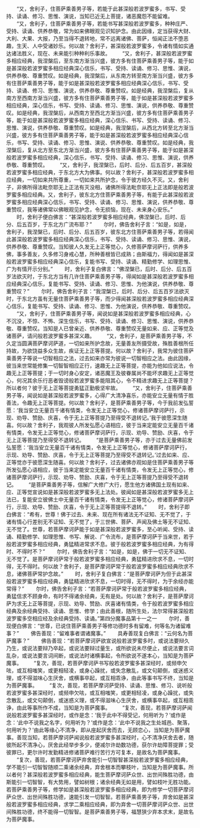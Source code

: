 <!-- { "loadSidebar": true } -->
　　“又，舍利子，住菩萨乘善男子等，若能于此甚深般若波罗蜜多，书写、受持、读诵、修习、思惟、演说，当知已近无上菩提，诸恶魔怨不能留难。
　　“又，舍利子，住菩萨乘善男子等，若能书写甚深般若波罗蜜多，种种庄严、受持、读诵、供养恭敬，常为如来佛眼观见识知护念。由此因缘，定当获得大财、大利、大果、大报，乃至当得不退转地，常不远离诸佛、菩萨，恒闻正法不堕恶趣，生天、人中受诸妙乐。何以故？舍利子，甚深般若波罗蜜多，令诸有情如实通达诸法胜义，现在、未来能引种种利乐事故。
　　“又，舍利子，甚深般若波罗蜜多相应经典，我涅槃后，至东南方渐当兴盛，彼方多有住菩萨乘善男子等，能于如是甚深般若波罗蜜多相应经典深心信乐，书写、受持、读诵、修习、思惟、演说，供养恭敬、尊重赞叹。如是经典，我涅槃后，从东南方转至南方渐当兴盛，彼方多有住菩萨乘善男子等，能于如是甚深般若波罗蜜多相应经典深心信乐，书写、受持、读诵、修习、思惟、演说，供养恭敬、尊重赞叹。如是经典，我涅槃后，复从南方至西南方渐当兴盛，彼方多有住菩萨乘善男子等，能于如是甚深般若波罗蜜多相应经典，深心信乐，书写、受持、读诵、修习、思惟、演说，供养恭敬、尊重赞叹。如是经典，我涅槃后，从西南方至西北方渐当兴盛，彼方多有住菩萨乘善男子等，能于如是甚深般若波罗蜜多相应经典，深心信乐、书写、受持、读诵、修习、思惟、演说，供养恭敬、尊重赞叹。如是经典，我涅槃后，从西北方转至北方渐当兴盛，彼方多有住菩萨乘善男子等，能于如是甚深般若波罗蜜多相应经典深心信乐，书写、受持、读诵、修习、思惟、演说、供养恭敬、尊重赞叹。如是经典，我涅槃后，复从北方至东北方渐当兴盛，彼方多有住菩萨乘善男子等，能于如是甚深般若波罗蜜多相应经典，深心信乐，书写、受持、读诵、修习、思惟、演说，供养恭敬、尊重赞叹。
　　“又，舍利子，我涅槃已，后时、后分、后五百岁，甚深般若波罗蜜多相应经典，于东北方大为佛事。何以故？舍利子，甚深般若波罗蜜多相应经典，一切如来共所尊重，一切如来共所护念，令于彼方经久不灭。又，舍利子，非佛所得法毗奈耶无上正法有灭没相，诸佛所得法毗奈耶无上正法即是般若波罗蜜多相应经典。又，舍利子，彼东北方住菩萨乘善男子等，有能于此甚深般若波罗蜜多相应经典深心信乐，书写、受持、读诵、修习、思惟、演说，供养恭敬、尊重赞叹，我等诸佛常以佛眼观见护念，令无损恼，现在、未来身心安乐。”
　　时，舍利子便白佛言：“甚深般若波罗蜜多相应经典，佛涅槃已，后时、后分、后五百岁，于东北方广流布耶？”
　　尔时，佛告舍利子言：“如是，如是，舍利子，我涅槃已，后时、后分、后五百岁，彼东北方住菩萨乘善男子等，若得闻此甚深般若波罗蜜多相应经典深心信乐，书写、受持、读诵、修习、思惟、演说，供养恭敬、尊重赞叹。当知彼人久发无上正等觉心，久修菩萨摩诃萨行，供养多佛，事多善友，久多修习身戒心慧，所种善根皆已成熟；由斯福力，得闻如是甚深般若波罗蜜多相应经典深心信乐，复能书写、受持、读诵、精勤修学、如理思惟、广为有情开示分别。”
　　时，舍利子复白佛言：“佛涅槃已，后时、后分、后五百岁法欲灭时，于东北方当有几许住菩萨乘善男子等，得闻如是甚深般若波罗蜜多相应经典深心信乐，复能书写、受持、读诵、修习、思惟、为他演说，供养恭敬、尊重赞叹？”
　　尔时，佛告舍利子言：“我涅槃已，后时、后分、后五百岁法欲灭时，于东北方虽有无量住菩萨乘善男子等，而少得闻甚深般若波罗蜜多相应经典深心信乐，复能书写、受持、读诵、修习、思惟、为他演说，供养恭敬、尊重赞叹。
　　“又，舍利子，住菩萨乘善男子等，闻说如是甚深般若波罗蜜多相应经典，心不沉没，不惊、不怖、深生信乐，书写、受持、读诵、修习、思惟、演说，供养恭敬、尊重赞叹。当知是人已曾亲近、供养恭敬、尊重赞叹无量如来、应、正等觉及诸菩萨，请问般若波罗蜜多甚深义趣。
　　“又，舍利子，是菩萨乘善男子等，不久定当圆满菩萨摩诃萨道，一切如来所护念故，无量善友所摄受故，殊胜善根所任持故，为欲饶益多众生故，疾证无上正等菩提。何以故？舍利子，我常为彼住菩萨乘善男子等说一切智相应之法，过去如来亦常为彼说一切智相应之法。由此因缘，彼当来世常能修集一切智智相应正行，速趣无上正等菩提，亦能为他如应说法，令趣无上正等菩提；于一切时身心安定，诸恶魔王及彼眷属尚不能坏求趣无上正等觉心，何况其余乐行恶者毁谤般若波罗蜜多能阻其心，令不精进求趣无上正等菩提？所以者何？彼于无上正等菩提勇猛正勤极坚牢故。
　　“又，舍利子，住菩萨乘善男子等，闻说如是甚深般若波罗蜜多，心得广大清净喜乐，亦能安立无量有情于胜善法，令趣无上正等菩提。何以故？舍利子，是菩萨乘善男子等，今于我前发弘誓愿：‘我当安立无量百千诸有情类，令发无上正等觉心，修诸菩萨摩诃萨行，示现、劝导、赞励、庆喜，令于无上正等菩提乃至得受不退转记。’我于彼愿深生随喜。何以故？舍利子，我观彼人所发弘愿心语相应，彼于当来定能安立无量百千诸有情类，令发无上正等觉心，修诸菩萨摩诃萨行，示现、劝导、赞励、庆喜，令于无上正等菩提乃至得受不退转记。
　　“是菩萨乘善男子等，亦于过去无量佛前发弘誓愿：‘我当安立无量百千诸有情类，令发无上正等觉心，修诸菩萨摩诃萨行，示现、劝导、赞励、庆喜，令于无上正等菩提乃至得受不退转记。’过去如来、应、正等觉亦于彼愿深生随喜。何以故？舍利子，过去诸佛亦观如是住菩萨乘善男子等所发弘愿心语相应，彼于当来定能安立无量百千诸有情类，令发无上正等觉心，修诸菩萨摩诃萨行，示现、劝导、赞励、庆喜，令于无上正等菩提乃至得受不退转记。
　　“是菩萨乘善男子等，信解广大修广大行，愿生他方诸佛国土现有如来、应、正等觉宣说如是甚深般若波罗蜜多无上法处。彼闻如是甚深般若波罗蜜多无上法已，复能安立彼佛土中无量百千诸有情类，令发无上正等觉心，修诸菩萨摩诃萨行，示现、劝导、赞励、庆喜，令于无上正等菩提得不退转。”
　　时，舍利子即白佛言：“希有，世尊！佛于过去、未来、现在所有诸法无不证知、无不觉了，于诸有情心行差别无不证知、无不觉了，于三世佛、菩萨、声闻及佛土等无不证知、无不觉了。世尊，若菩萨摩诃萨能于如是甚深般若波罗蜜多，至心听闻、受持、读诵、精勤修学、如理思惟、书写、解说、广令流布，是菩萨摩诃萨于当来世，若于般若波罗蜜多相应经典，勇猛精进常求不息。彼于般若波罗蜜多相应经典，为有得时、不得时不？”
　　尔时，佛告舍利子言：“如是，如是，佛于一切无不证知、无不觉了。是菩萨摩诃萨常于般若波罗蜜多相应经典，勇猛精进欣求不息，一切时得，无不得时。何以故？舍利子，是菩萨摩诃萨常于般若波罗蜜多相应经典欣求不息，诸佛菩萨常护念故。”
　　时，舍利子复白佛言：“是菩萨摩诃萨为但于此甚深般若波罗蜜多相应经典，勇猛精进欣求不息，一切时得，无不得时，为于余经亦能常得？”
　　尔时，佛告舍利子言：“若菩萨摩诃萨常于般若波罗蜜多相应经典，勇猛信求不顾身命，有时不得诸余经典，无有是处。何以故？舍利子，是菩萨摩诃萨为求无上正等菩提，示现、劝导、赞励、庆喜诸有情类，令于般若波罗蜜多相应经典及余经典受持、读诵、思惟、修学；由此善根，随所生处，法尔常得甚深般若波罗蜜多空相应经及余经典受持、读诵。”第四分魔事品第十一之一
　　尔时，善现便白佛言：“世尊，已说住菩萨乘善男子等修功德时多有留难，何等名为诸留难事？”
　　佛告善现：“留难事者谓诸魔事。”
　　具寿善现复白佛言：“云何名为菩萨魔事？”
　　佛告善现：“若菩萨摩诃萨欲宣说般若波罗蜜多时，或说法要辩久乃生，或说法要辩乃卒起，或说法要辩过量生，或所欲说未尽便止，或说法要言词乱杂，或说法要言词间断，或说法时诸横事起，令所欲说不遂本心，当知是为菩萨魔事。
　　“复次，善现，若菩萨摩诃萨书写般若波罗蜜多甚深经时，或频申欠呿，或互相嗤笑，或更相轻凌，或身心躁扰，或失念散乱，或文句颠倒，或迷惑义理，或不得滋味心生厌舍，或横事卒起，或互相乖诤，由此等事书写不终，当知是为菩萨魔事。
　　“复次，善现，若菩萨摩诃萨受持、读诵、思惟、修习、说听般若波罗蜜多甚深经时，或频申欠呿，或互相嗤笑，或更相轻凌，或身心躁扰，或失念散乱，或文句颠倒，或迷惑义理，或不得滋味心生厌舍，或横事卒起，或互相乖诤，由此等事所作不成，当知是为菩萨魔事。
　　“复次，善现，若菩萨摩诃萨闻说般若波罗蜜多甚深经时，或作是念：‘我于此中不得受记，何用听为？’或作是念：‘此中不说我之名字，何用听为？’或作是念：‘此中不说我之生处城邑、聚落，何用听为？’由此等缘心不清净，即从座起厌舍而去，无顾恋心，当知是为菩萨魔事。善现当知，若菩萨摩诃萨闻说般若波罗蜜多甚深经时，心不清净厌舍去者，随彼所起不清净心，厌舍此经举步多少，便减尔许劫数功德，获尔许劫障菩提罪；受彼罪已，更尔许时发勤精进修诸菩萨难行苦行方可复本，是故名为菩萨魔事。
　　“复次，善现，若菩萨摩诃萨弃舍能引一切智智甚深般若波罗蜜多相应经典，学不能引一切智智随顺二乘诸余经典，弃舍根本而攀枝叶，当知是为菩萨魔事。所以者何？甚深般若波罗蜜多相应经典，能生菩萨摩诃萨众世、出世间殊胜功德，由斯能引一切智智，有大势用，譬如树根；诸余经典无如是用，譬如枝叶无胜功能。若菩萨乘善男子等，修学如是甚深般若波罗蜜多相应经典，即为修学一切菩萨摩诃萨众世、出世间殊胜功德，速能引发一切智智。若菩萨乘善男子等，弃舍如是甚深般若波罗蜜多相应经典，求学二乘相应经典，即为弃舍一切菩萨摩诃萨众世、出世间殊胜功德，终不能得一切智智。是菩萨乘善男子等，福慧狭少弃本求末，是故名为菩萨魔事。

